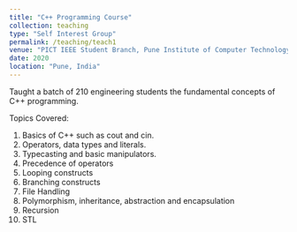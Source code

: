 ```yaml
---
title: "C++ Programming Course"
collection: teaching
type: "Self Interest Group"
permalink: /teaching/teach1
venue: "PICT IEEE Student Branch, Pune Institute of Computer Technology"
date: 2020
location: "Pune, India"
---
```


Taught a batch of 210 engineering students the fundamental concepts of C++ programming. 

Topics Covered:
1. Basics of C++ such as cout and cin.
2. Operators, data types and literals.
3. Typecasting and basic manipulators.
4. Precedence of operators
5. Looping constructs
6. Branching constructs
7. File Handling
8. Polymorphism, inheritance, abstraction and encapsulation
9. Recursion
10. STL


